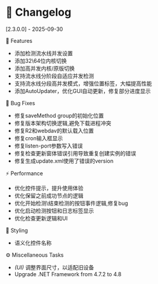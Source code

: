 # 📝 Changelog

[2.3.0.0] - 2025-09-30

🚀 Features

- 添加检测流水线并发设置
- 添加32\64位内核切换
- 添加高并发内核/原版切换
- 支持流水线分阶段自适应并发检测
- 支持流水线分段高并发模式，增强位置标签，大幅提高性能
- 添加AutoUpdater，优化GUI自动更新，修复部分进度显示

🐛 Bug Fixes

- 修复saveMethod group的初始化位置
- 修复版本架构切换逻辑,避免下载进程冲突
- 修复R2和webdav的默认载入位置
- 修复cron输入框显示
- 修复listen-port参数写入错误
- 修复检查更新窗体错误引用导致重复创建实例的错误
- 修复生成update.xml使用了错误的version

⚡ Performance

- 优化控件提示，提升使用体验
- 优化保留之前成功节点的逻辑
- 优化开始检测\结束检测的按钮事件逻辑,修复bug
- 优化启动检测按钮和日志标签显示
- 优化检查更新逻辑和UI

🎨 Styling

- 语义化控件名称

⚙️ Miscellaneous Tasks

- *(UI)* 调整界面尺寸，以适配旧设备
- Upgrade .NET Framework from 4.7.2 to 4.8
